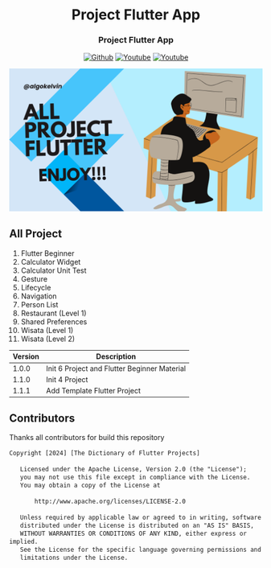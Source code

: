 <h1 align="center">Project Flutter App</h1>
<h3 align="center">Project Flutter App</h3>

<p align="center">
  <a href="https://github.com/algokelvin-373"><img alt="Github" src="https://img.shields.io/github/followers/algokelvin-373?label=follow&style=social"></a>
  <a href="https://www.youtube.com/c/AlgoKelvin373/"><img alt="Youtube" src="https://img.shields.io/youtube/channel/views/UCpSHZFRx64xWwXYbWbyXxfw?style=social"></a>
  <a href="https://www.youtube.com/c/AlgoKelvin373/"><img alt="Youtube" src="https://img.shields.io/youtube/channel/subscribers/UCpSHZFRx64xWwXYbWbyXxfw?style=social"></a>
</p>

<img src="https://github.com/algokelvin-373/ProjectFlutterApp/blob/master/Template_Flutter_Project.png"/>

## All Project
1. Flutter Beginner
2. Calculator Widget
3. Calculator Unit Test
4. Gesture
5. Lifecycle
6. Navigation
7. Person List
8. Restaurant (Level 1)
9. Shared Preferences
10. Wisata (Level 1)
11. Wisata (Level 2)

<table>
  <thead>
    <tr>
      <th>Version</th>
      <th>Description</th>
    </tr>
  </thead>
  <tbody>
    <tr>
      <td>1.0.0</td>
      <td>Init 6 Project and Flutter Beginner Material</td>
    </tr>
    <tr>
      <td>1.1.0</td>
      <td>Init 4 Project</td>
    </tr>
    <tr>
      <td>1.1.1</td>
      <td>Add Template Flutter Project</td>
    </tr>
  </tbody>
</table>

## Contributors
Thanks all contributors for build this repository

```
Copyright [2024] [The Dictionary of Flutter Projects]

   Licensed under the Apache License, Version 2.0 (the "License");
   you may not use this file except in compliance with the License.
   You may obtain a copy of the License at

       http://www.apache.org/licenses/LICENSE-2.0

   Unless required by applicable law or agreed to in writing, software
   distributed under the License is distributed on an "AS IS" BASIS,
   WITHOUT WARRANTIES OR CONDITIONS OF ANY KIND, either express or implied.
   See the License for the specific language governing permissions and
   limitations under the License.
   
```   

